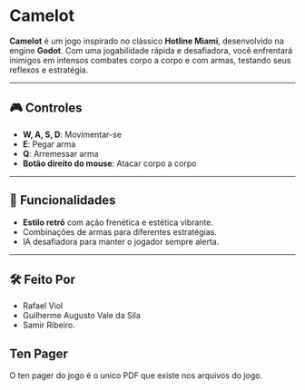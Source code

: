 # Camelot  

**Camelot** é um jogo inspirado no clássico **Hotline Miami**, desenvolvido na engine **Godot**. Com uma jogabilidade rápida e desafiadora, você enfrentará inimigos em intensos combates corpo a corpo e com armas, testando seus reflexos e estratégia.  

---

## 🎮 Controles  

- **W, A, S, D**: Movimentar-se  
- **E**: Pegar arma  
- **Q**: Arremessar arma  
- **Botão direito do mouse**: Atacar corpo a corpo  

---

## 🚀 Funcionalidades  

- **Estilo retrô** com ação frenética e estética vibrante.  
- Combinações de armas para diferentes estratégias.  
- IA desafiadora para manter o jogador sempre alerta.  

---

## 🛠️ Feito Por
- Rafael Viol
- Guilherme Augusto Vale da Sila
- Samir Ribeiro.
## Ten Pager
O ten pager do jogo é o unico PDF que existe nos arquivos do jogo.

